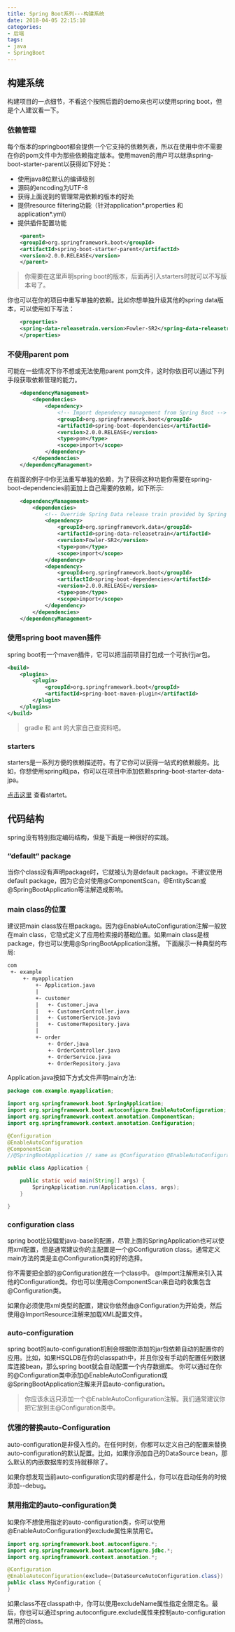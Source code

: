 ```yaml
---
title: Spring Boot系列---构建系统
date: 2018-04-05 22:15:10
categories: 
- 后端 
tags: 
- java 
- SpringBoot
---
```


## 构建系统
构建项目的一点细节，不看这个按照后面的demo来也可以使用spring boot，但是个人建议看一下。

### 依赖管理
每个版本的springboot都会提供一个它支持的依赖列表，所以在使用中你不需要在你的pom文件中为那些依赖指定版本。使用maven的用户可以继承spring-boot-starter-parent以获得如下好处：

- 使用java8位默认的编译级别
- 源码的encoding为UTF-8
- 获得上面说到的管理常用依赖的版本的好处
- 提供resource filtering功能（针对application*.properties 和 application*.yml）
- 提供插件配置功能

``` xml
	<parent>
	<groupId>org.springframework.boot</groupId>
	<artifactId>spring-boot-starter-parent</artifactId>
	<version>2.0.0.RELEASE</version>
	</parent>
```

> 你需要在这里声明spring boot的版本，后面再引入starters时就可以不写版本号了。

你也可以在你的项目中重写单独的依赖。比如你想单独升级其他的spring data版本，可以使用如下写法：

``` xml
	<properties>
	<spring-data-releasetrain.version>Fowler-SR2</spring-data-releasetrain.version>
	</properties>
```

### 不使用parent pom
可能在一些情况下你不想或无法使用parent pom文件，这时你依旧可以通过下列手段获取依赖管理的能力。

```xml
    <dependencyManagement>
        <dependencies>
            <dependency>
                <!-- Import dependency management from Spring Boot -->
                <groupId>org.springframework.boot</groupId>
                <artifactId>spring-boot-dependencies</artifactId>
                <version>2.0.0.RELEASE</version>
                <type>pom</type>
                <scope>import</scope>
            </dependency>
        </dependencies>
    </dependencyManagement>
```

在前面的例子中你无法重写单独的依赖，为了获得这种功能你需要在spring-boot-dependencies前面加上自己需要的依赖，如下所示:

```xml 
    <dependencyManagement>
        <dependencies>
            <!-- Override Spring Data release train provided by Spring Boot -->
            <dependency>
                <groupId>org.springframework.data</groupId>
                <artifactId>spring-data-releasetrain</artifactId>
                <version>Fowler-SR2</version>
                <type>pom</type>
                <scope>import</scope>
            </dependency>
            <dependency>
                <groupId>org.springframework.boot</groupId>
                <artifactId>spring-boot-dependencies</artifactId>
                <version>2.0.0.RELEASE</version>
                <type>pom</type>
                <scope>import</scope>
            </dependency>
        </dependencies>
    </dependencyManagement>
```

### 使用spring boot maven插件
spring boot有一个maven插件，它可以把当前项目打包成一个可执行jar包。

```xml 
<build>
    <plugins>
        <plugin>
            <groupId>org.springframework.boot</groupId>
            <artifactId>spring-boot-maven-plugin</artifactId>
        </plugin>
    </plugins>
</build>
```

> gradle 和 ant 的大家自己查资料吧。
 
### starters
starters是一系列方便的依赖描述符。有了它你可以获得一站式的依赖服务。比如，你想使用spring和jpa，你可以在项目中添加依赖spring-boot-starter-data-jpa。

[点击这里](https://docs.spring.io/spring-boot/docs/2.0.0.RELEASE/reference/htmlsingle/#using-boot-starter) 查看startet。

## 代码结构
spring没有特别指定编码结构，但是下面是一种很好的实践。

### “default“ package
当你个class没有声明package时，它就被认为是default package。不建议使用default package，因为它会对使用@ComponentScan，@EntityScan或@SpringBootApplication等注解造成影响。

### main class的位置
建议把main class放在根package。因为@EnableAutoConfiguration注解一般放在main class，它隐式定义了应用检索报的基础位置。如果main class是根package，你也可以使用@SpringBootApplication注解。
下面展示一种典型的布局:

```xml
com
 +- example
     +- myapplication
         +- Application.java
         |
         +- customer
         |   +- Customer.java
         |   +- CustomerController.java
         |   +- CustomerService.java
         |   +- CustomerRepository.java
         |
         +- order
             +- Order.java
             +- OrderController.java
             +- OrderService.java
             +- OrderRepository.java
```

Application.java按如下方式文件声明main方法:

```java
package com.example.myapplication;

import org.springframework.boot.SpringApplication;
import org.springframework.boot.autoconfigure.EnableAutoConfiguration;
import org.springframework.context.annotation.ComponentScan;
import org.springframework.context.annotation.Configuration;

@Configuration
@EnableAutoConfiguration
@ComponentScan
//@SpringBootApplication // same as @Configuration @EnableAutoConfiguration @ComponentScan

public class Application {

    public static void main(String[] args) {
        SpringApplication.run(Application.class, args);
    }

}
```

### configuration class
spring boot比较偏爱java-base的配置，尽管上面的SpringApplication也可以使用xml配置，但是通常建议你的主配置是一个@Configuration class。通常定义main方法的类是主@Configuration类的好的选择。

你不需要把全部的@Configuration放在一个class中。 @Import注解用来引入其他的Configuration类。你也可以使用@ComponentScan来自动的收集包含@Configuration类。

如果你必须使用xml类型的配置，建议你依然由@Configuration为开始类，然后使用@ImportResource注解来加载XML配置文件。

### auto-configuration
spring boot的auto-configuration机制会根据你添加的jar包依赖自动的配置你的应用。比如，如果HSQLDB在你的classpath中，并且你没有手动的配置任何数据库连接bean，那么spring boot就会自动配置一个内存数据库。
你可以通过在你的@Configuration类中添加@EnableAutoConfiguration或@SpringBootApplication注解来开启auto-configuration。
> 你应该永远只添加一个@EnableAutoConfiguration注解。我们通常建议你把它放到主@Configuration类中。

### 优雅的替换auto-Configuration
auto-configuration是非侵入性的。在任何时刻，你都可以定义自己的配置来替换auto-configuration的默认配置。比如，如果你添加自己的DataSource bean，那么默认的内嵌数据库的支持就移除了。

如果你想发现当前auto-configuration实现的都是什么，你可以在启动任务的时候添加--debug。

### 禁用指定的auto-configuration类
如果你不想使用指定的auto-configuration类，你可以使用@EnableAutoConfiguration的exclude属性来禁用它。

```java
import org.springframework.boot.autoconfigure.*;
import org.springframework.boot.autoconfigure.jdbc.*;
import org.springframework.context.annotation.*;

@Configuration
@EnableAutoConfiguration(exclude={DataSourceAutoConfiguration.class})
public class MyConfiguration {
}
```
如果class不在classpath中，你可以使用excludeName属性指定全限定名。最后，你也可以通过spring.autoconfigure.exclude属性来控制auto-configuration禁用的class。

